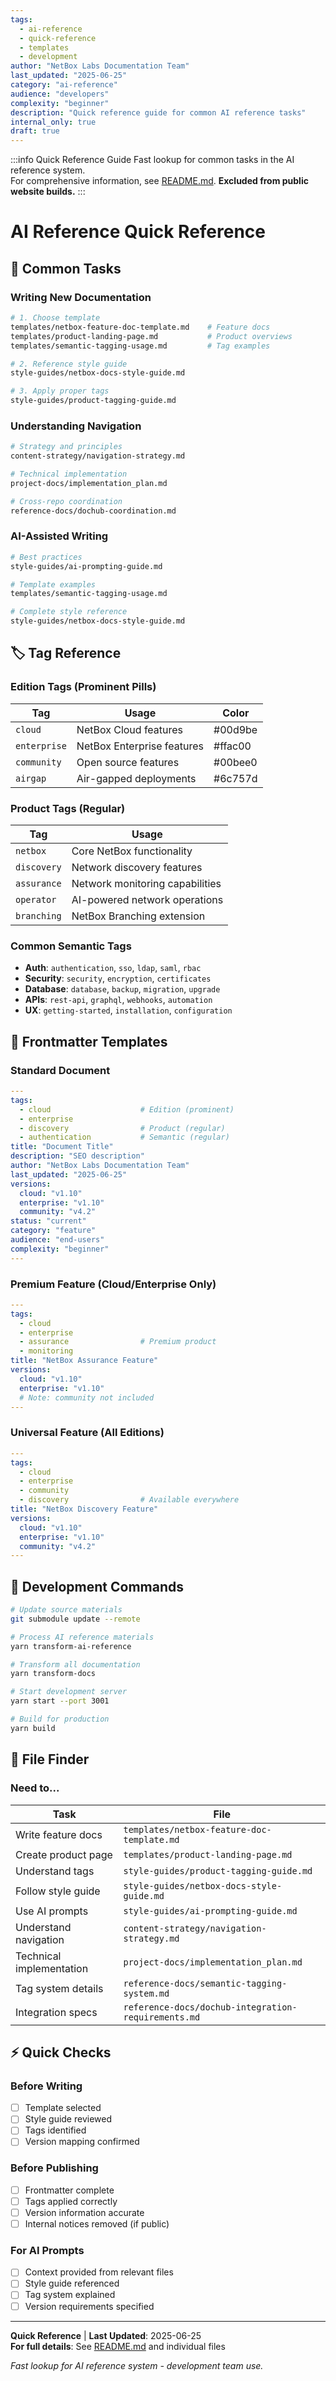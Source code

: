 ```yaml
---
tags:
  - ai-reference
  - quick-reference
  - templates
  - development
author: "NetBox Labs Documentation Team"
last_updated: "2025-06-25"
category: "ai-reference"
audience: "developers"
complexity: "beginner"
description: "Quick reference guide for common AI reference tasks"
internal_only: true
draft: true
---
```


:::info Quick Reference Guide
Fast lookup for common tasks in the AI reference system.  
For comprehensive information, see [README.md](./README.md).
**Excluded from public website builds.**
:::

# AI Reference Quick Reference

## 🚀 Common Tasks

### Writing New Documentation
```bash
# 1. Choose template
templates/netbox-feature-doc-template.md    # Feature docs
templates/product-landing-page.md           # Product overviews
templates/semantic-tagging-usage.md         # Tag examples

# 2. Reference style guide
style-guides/netbox-docs-style-guide.md

# 3. Apply proper tags
style-guides/product-tagging-guide.md
```

### Understanding Navigation
```bash
# Strategy and principles
content-strategy/navigation-strategy.md

# Technical implementation
project-docs/implementation_plan.md

# Cross-repo coordination
reference-docs/dochub-coordination.md
```

### AI-Assisted Writing
```bash
# Best practices
style-guides/ai-prompting-guide.md

# Template examples
templates/semantic-tagging-usage.md

# Complete style reference
style-guides/netbox-docs-style-guide.md
```

## 🏷️ Tag Reference

### Edition Tags (Prominent Pills)
| Tag | Usage | Color |
|-----|-------|-------|
| `cloud` | NetBox Cloud features | #00d9be |
| `enterprise` | NetBox Enterprise features | #ffac00 |
| `community` | Open source features | #00bee0 |
| `airgap` | Air-gapped deployments | #6c757d |

### Product Tags (Regular)
| Tag | Usage |
|-----|-------|
| `netbox` | Core NetBox functionality |
| `discovery` | Network discovery features |
| `assurance` | Network monitoring capabilities |
| `operator` | AI-powered network operations |
| `branching` | NetBox Branching extension |

### Common Semantic Tags
- **Auth**: `authentication`, `sso`, `ldap`, `saml`, `rbac`
- **Security**: `security`, `encryption`, `certificates`
- **Database**: `database`, `backup`, `migration`, `upgrade`
- **APIs**: `rest-api`, `graphql`, `webhooks`, `automation`
- **UX**: `getting-started`, `installation`, `configuration`

## 🎨 Frontmatter Templates

### Standard Document
```yaml
---
tags:
  - cloud                    # Edition (prominent)
  - enterprise
  - discovery                # Product (regular)
  - authentication           # Semantic (regular)
title: "Document Title"
description: "SEO description"
author: "NetBox Labs Documentation Team"
last_updated: "2025-06-25"
versions:
  cloud: "v1.10"
  enterprise: "v1.10"
  community: "v4.2"
status: "current"
category: "feature"
audience: "end-users"
complexity: "beginner"
---
```

### Premium Feature (Cloud/Enterprise Only)
```yaml
---
tags:
  - cloud
  - enterprise
  - assurance                # Premium product
  - monitoring
title: "NetBox Assurance Feature"
versions:
  cloud: "v1.10"
  enterprise: "v1.10"
  # Note: community not included
---
```

### Universal Feature (All Editions)
```yaml
---
tags:
  - cloud
  - enterprise
  - community
  - discovery                # Available everywhere
title: "NetBox Discovery Feature"
versions:
  cloud: "v1.10"
  enterprise: "v1.10"
  community: "v4.2"
---
```

## 🔧 Development Commands

```bash
# Update source materials
git submodule update --remote

# Process AI reference materials
yarn transform-ai-reference

# Transform all documentation
yarn transform-docs

# Start development server
yarn start --port 3001

# Build for production
yarn build
```

## 📁 File Finder

### Need to...
| Task | File |
|------|------|
| Write feature docs | `templates/netbox-feature-doc-template.md` |
| Create product page | `templates/product-landing-page.md` |
| Understand tags | `style-guides/product-tagging-guide.md` |
| Follow style guide | `style-guides/netbox-docs-style-guide.md` |
| Use AI prompts | `style-guides/ai-prompting-guide.md` |
| Understand navigation | `content-strategy/navigation-strategy.md` |
| Technical implementation | `project-docs/implementation_plan.md` |
| Tag system details | `reference-docs/semantic-tagging-system.md` |
| Integration specs | `reference-docs/dochub-integration-requirements.md` |

## ⚡ Quick Checks

### Before Writing
- [ ] Template selected
- [ ] Style guide reviewed
- [ ] Tags identified
- [ ] Version mapping confirmed

### Before Publishing
- [ ] Frontmatter complete
- [ ] Tags applied correctly
- [ ] Version information accurate
- [ ] Internal notices removed (if public)

### For AI Prompts
- [ ] Context provided from relevant files
- [ ] Style guide referenced
- [ ] Tag system explained
- [ ] Version requirements specified

---

**Quick Reference** | **Last Updated**: 2025-06-25  
**For full details**: See [README.md](./README.md) and individual files

*Fast lookup for AI reference system - development team use.* 